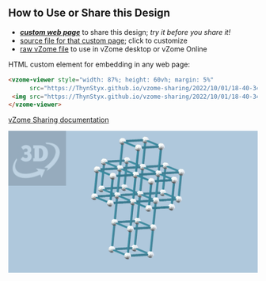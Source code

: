 
## How to Use or Share this Design

 - [***custom web page***][post] to share this design; *try it before you share it!*
 - [source file for that custom page][source]; click to customize
 - [raw vZome file][raw] to use in vZome desktop or vZome Online
 
 HTML custom element for embedding in any web page:
 ```html
<vzome-viewer style="width: 87%; height: 60vh; margin: 5%"
       src="https://ThynStyx.github.io/vzome-sharing/2022/10/01/18-40-34-Tesseract/Tesseract.vZome" >
  <img src="https://ThynStyx.github.io/vzome-sharing/2022/10/01/18-40-34-Tesseract/Tesseract.png" />
</vzome-viewer>
 ```

[vZome Sharing documentation](https://vzome.github.io/vzome/sharing.html#how-it-works)

![Image](<Tesseract.png>)


[post]: <https://ThynStyx.github.io/vzome-sharing/2022/10/01/Tesseract-18-40-34.html>
[source]: <https://github.com/ThynStyx/vzome-sharing/edit/main/_posts/2022-10-01-Tesseract-18-40-34.md>
[raw]: <https://raw.githubusercontent.com/ThynStyx/vzome-sharing/main/2022/10/01/18-40-34-Tesseract/Tesseract.vZome>